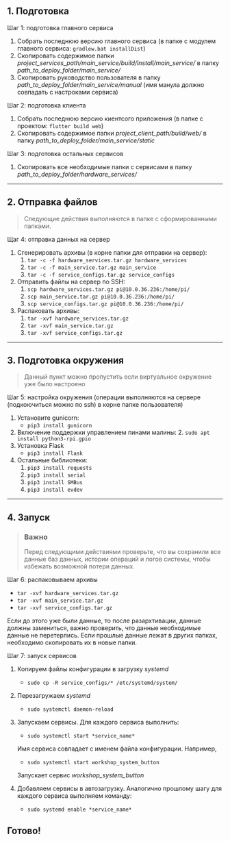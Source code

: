 ## 1. Подготовка
Шаг 1: подготовка главного сервиса
1. Собрать последнюю версию главного сервиса (в папке с модулем главного сервиса: `gradlew.bat installDist`)
2. Скопировать содержимое папки *project_services_path/main_service/build/install/main_service/* в папку *path_to_deploy_folder/main_service/*
3. Скопировать руководство пользователя в папку *path_to_deploy_folder/main_service/manual* (имя манула должно совпадать с настроками сервиса)

Шаг 2: подготовка клиента
1. Собрать последнюю версию киентсого приложения (в папке с проектом: `flutter build web`)
2. Скопировать содержимое папки *project_client_path/build/web/* в папку *path_to_deploy_folder/main_service/static*

Шаг 3: подготовка остальных сервисов
1. Скопировать все необходимые папки с сервисами в папку *path_to_deploy_folder/hardware_services/*
----
## 2. Отправка файлов
> Следующие действия выполняются в папке с сформированными папками.

Щаг 4: отправка данных на сервер
1. Сгенерировать архивы (в корне папки для отправки на сервер): 
    1. `tar -c -f hardware_services.tar.gz hardware_services`
    2. `tar -c -f main_service.tar.gz main_service`
    3. `tar -c -f service_configs.tar.gz service_configs`
2. Отправить файлы на сервер по SSH:
    1. `scp hardware_services.tar.gz pi@10.0.36.236:/home/pi/`
    2. `scp main_service.tar.gz pi@10.0.36.236:/home/pi/`
    3. `scp service_configs.tar.gz pi@10.0.36.236:/home/pi/`
3. Распаковать архивы:
    1. `tar -xvf hardware_services.tar.gz`
    2. `tar -xvf main_service.tar.gz`
    3. `tar -xvf service_configs.tar.gz`
---
## 3. Подготовка окружения 
> Данный пункт можно пропустить если виртуальное окружение уже было настроено

Шаг 5: настройка окружения (операции выполняются на сервере (подкоючиться можно по ssh) в корне папке пользователя)
1. Установите gunicorn: 
    * `pip3 install gunicorn`
2. Включение поддержки управлением пинами малины:
    2. `sudo apt install python3-rpi.gpio`
3. Установка Flask 
    * `pip3 install Flask`
4. Остальные библиотеки:
    1. `pip3 install requests`
    2. `pip3 install serial`
    3. `pip3 install SMBus`
    4. `pip3 install evdev`
---
## 4. Запуск
> ### Важно 
> Перед следующими действиями проверьте, что вы сохранили все данные баз данных, истории операций и логов системы, чтобы избежать возможной потери данных.

Шаг 6: распаковываем архивы
* `tar -xvf hardware_services.tar.gz`
* `tar -xvf main_service.tar.gz`
* `tar -xvf service_configs.tar.gz`

Если до этого уже были данные, то после разархтивации, данные должны замениться, важно проверить, что данные необходимые данные не перетерлись. Если прошлые данные лежат в других папках, необходимо скопировать их в новые папки. 

Шаг 7: запуск сервисов
1. Копируем файлы конфигурации в загрузку *systemd*
    * `sudo cp -R service_configs/* /etc/systemd/system/`
2. Перезагружаем *systemd*
    * `sudo systemctl daemon-reload`
3. Запускаем сервисы. Для каждого сервиса выполнить:
    * `sudo systemctl start *service_name*`
    
    Имя сервиса совпадает с именем файла конфигурации. Например, 
    * `sudo systemctl start workshop_system_button` 

    Запускает сервис *workshop_system_button*
4. Добавляем сервисы в автозагрузку. Аналогично прошлому шагу для каждого сервиса выполняем команду:
    * `sudo systemd enable *service_name*`

## Готово!
